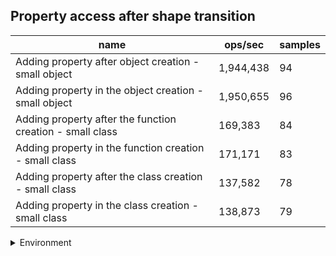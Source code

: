 ## Property access after shape transition

|name|ops/sec|samples|
|-|-|-|
|Adding property after object creation - small object|1,944,438|94|
|Adding property in the object creation - small object|1,950,655|96|
|Adding property after the function creation - small class|169,383|84|
|Adding property in the function creation - small class|171,171|83|
|Adding property after the class creation - small class|137,582|78|
|Adding property in the class creation - small class|138,873|79|


<details>
<summary>Environment</summary>

* __Machine:__ linux x64 | 2 vCPUs | 6.8GB Mem
* __Run:__ Tue Oct 24 2023 17:14:34 GMT+0000 (Coordinated Universal Time)
</details>

<!--
{"environment":{"platform":"linux","arch":"x64","cpus":2,"totalMemory":6.7597503662109375},"benchmarks":[{"name":"Adding property after object creation - small object","opsSec":1944438.322679529,"samples":6},{"name":"Adding property in the object creation - small object","opsSec":1950655.3614728283,"samples":7},{"name":"Adding property after the function creation - small class","opsSec":169383.3550001924,"samples":3},{"name":"Adding property in the function creation - small class","opsSec":171171.40506722417,"samples":3},{"name":"Adding property after the class creation - small class","opsSec":137582.44516747614,"samples":4},{"name":"Adding property in the class creation - small class","opsSec":138872.69254427802,"samples":3}]}-->
